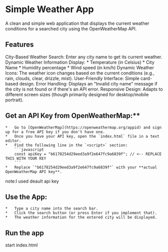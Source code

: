 # Simple Weather App

A clean and simple web application that displays the current weather conditions for a searched city using the OpenWeatherMap API.

## Features

City-Based Weather Search: Enter any city name to get its current weather.
Dynamic Weather Information Display:
    *   Temperature (in Celsius)
    *   City Name
    *   Humidity percentage
    *   Wind speed (in km/h)
Dynamic Weather Icons: The weather icon changes based on the current conditions (e.g., rain, clouds, clear, drizzle, mist).
User-Friendly Interface: Simple card-based design.
Error Handling: Displays an "Invalid city name" message if the city is not found or if there's an API error.
Responsive Design: Adapts to different screen sizes (though primarily designed for desktop/mobile portrait).

## Get an API Key from OpenWeatherMap:**
    *   Go to [OpenWeatherMap](https://openweathermap.org/appid) and sign up for a free API key if you don't have one.
    *   Once you have your API key, open the `index.html` file in a text editor.
    *   Find the following line in the `<script>` section:
        ```javascript
        const apiKey = "b6178254d29eed3a9f2e647fc9a6839f"; // <-- REPLACE THIS WITH YOUR KEY
        ```
    *   Replace `"b6178254d29eed3a9f2e647fc9a6839f"` with your **actual OpenWeatherMap API key**.
note:I used deault api key
## Use the App:
    *   Type a city name into the search bar.
    *   Click the search button (or press Enter if you implement that).
    *   The weather information for the entered city will be displayed.
## Run the app
start index.html 
